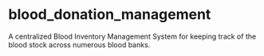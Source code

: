 # blood_donation_management
A centralized Blood Inventory Management System for keeping track of the blood stock across numerous blood banks.
